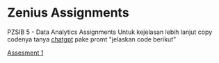 # Zenius Assignments
PZSIB 5 - Data Analytics Assignments
Untuk kejelasan lebih lanjut copy codenya tanya [chatgpt](https://chat.openai.com/) pake promt "jelaskan code berikut"

[Assesment 1](https://github.com/idrqnkaf/PZSIB-Data-Analytics-Assignments/blob/main/Assessment%201/Assessment_1.ipynb)
